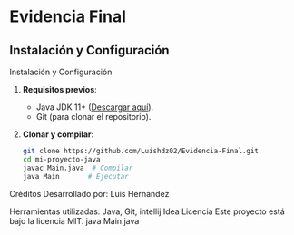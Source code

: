 # Evidencia Final

## Instalación y Configuración
Instalación y Configuración

1. **Requisitos previos**:
   - Java JDK 11+ ([Descargar aquí](https://www.oracle.com/java/technologies/javase-downloads.html)).
   - Git (para clonar el repositorio).

2. **Clonar y compilar**:
   ```bash
   git clone https://github.com/Luishdz02/Evidencia-Final.git
   cd mi-proyecto-java
   javac Main.java  # Compilar
   java Main       # Ejecutar
Créditos
Desarrollado por: Luis Hernandez

Herramientas utilizadas: Java, Git, intellij Idea
Licencia
Este proyecto está bajo la licencia MIT.
java Main.java
